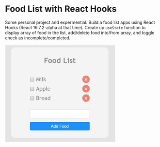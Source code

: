 # Food List with React Hooks
Some personal project and expermential. Build a food list apps using React Hooks (React 16.7.2-alpha at that time). Create up `useState` function to display array of food in the list, add/delete food into/from array, and toggle check as incomplete/completed.

![FoodList](FoodList.JPG)


